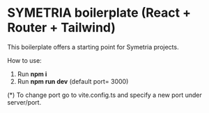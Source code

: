 # SYMETRIA boilerplate (React + Router + Tailwind)

This boilerplate offers a starting point for Symetria projects.

How to use:

1. Run **npm i**
2. Run **npm run dev** (default port= 3000)

(\*) To change port go to vite.config.ts and specify a new port under server/port.
